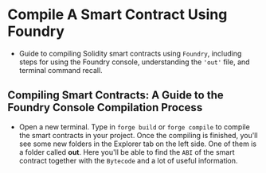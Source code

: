 # Compile A Smart Contract Using Foundry
- Guide to compiling Solidity smart contracts using `Foundry`, including steps for using the Foundry console, understanding the `'out'` file, and terminal command recall.

## Compiling Smart Contracts: A Guide to the Foundry Console Compilation Process
- Open a new terminal. Type in `forge build` or `forge compile` to compile the smart contracts in your project. Once the compiling is finished, you'll see some new folders in the Explorer tab on the left side. One of them is a folder called **out**. Here you'll be able to find the `ABI` of the smart contract together with the `Bytecode` and a lot of useful information.
